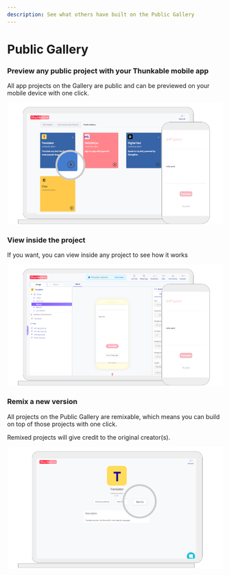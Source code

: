```yaml
---
description: See what others have built on the Public Gallery
---
```


# Public Gallery

### Preview any public project with your Thunkable mobile app

All app projects on the Gallery are public and can be previewed on your mobile device with one click.

![](../../.gitbook/assets/thunkable-docs-exhibits-42.png)

### View inside the project 

If you want, you can view inside any project to see how it works

![](../../.gitbook/assets/thunkable-docs-exhibits-43.png)

### Remix a new version

All projects on the Public Gallery are remixable, which means you can build on top of those projects with one click. 

Remixed projects will give credit to the original creator\(s\).

![](../../.gitbook/assets/thunkable-docs-exhibits-44.png)

 






